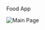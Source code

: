 

Food App

![Main Page](https://github.com/anshuopinion/React-10-Projects/assets/50476777/713b76c2-1f25-4081-85d9-e90851c49e61)




